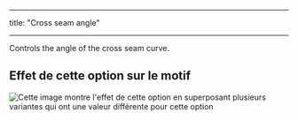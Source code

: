 - - -
title: "Cross seam angle"
- - -

Controls the angle of the cross seam curve.

## Effet de cette option sur le motif

![Cette image montre l'effet de cette option en superposant plusieurs variantes qui ont une valeur différente pour cette option](charlie_crossseamcurveangle_sample.svg "Effet de cette option sur le modèle")
